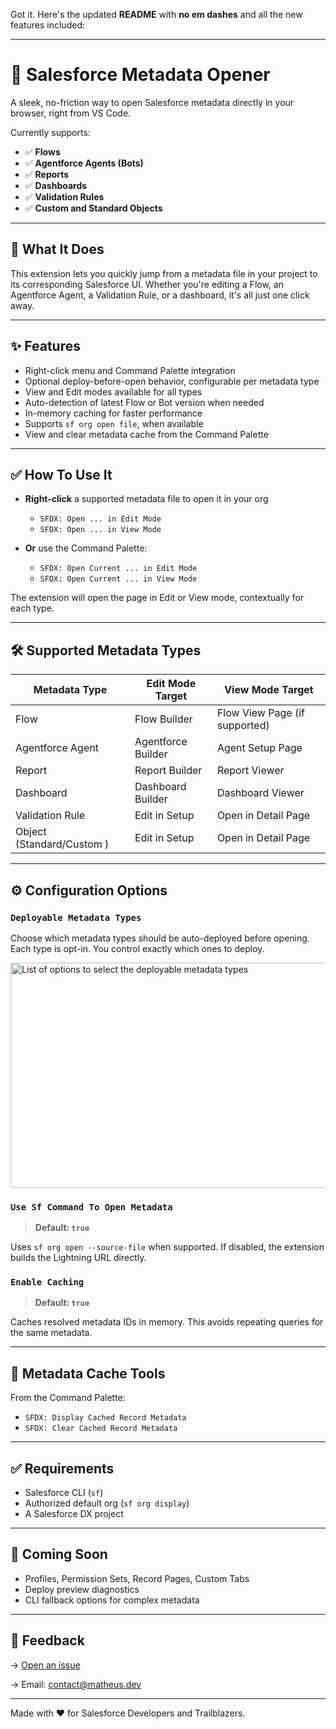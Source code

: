 Got it. Here's the updated **README** with **no em dashes** and all the new features included:

---

# 🚀 Salesforce Metadata Opener

A sleek, no-friction way to open Salesforce metadata directly in your browser, right from VS Code.

Currently supports:

- ✅ **Flows**
- ✅ **Agentforce Agents (Bots)**
- ✅ **Reports**
- ✅ **Dashboards**
- ✅ **Validation Rules**
- ✅ **Custom and Standard Objects**

---

## 🧠 What It Does

This extension lets you quickly jump from a metadata file in your project to its corresponding Salesforce UI. Whether you're editing a Flow, an Agentforce Agent, a Validation Rule, or a dashboard, it's all just one click away.

---

## ✨ Features

- Right-click menu and Command Palette integration
- Optional deploy-before-open behavior, configurable per metadata type
- View and Edit modes available for all types
- Auto-detection of latest Flow or Bot version when needed
- In-memory caching for faster performance
- Supports `sf org open file`, when available
- View and clear metadata cache from the Command Palette

---

## ✅ How To Use It

- **Right-click** a supported metadata file to open it in your org

  - `SFDX: Open ... in Edit Mode`
  - `SFDX: Open ... in View Mode`

- **Or** use the Command Palette:

  - `SFDX: Open Current ... in Edit Mode`
  - `SFDX: Open Current ... in View Mode`

The extension will open the page in Edit or View mode, contextually for each type.

---

## 🛠️ Supported Metadata Types

| Metadata Type             | Edit Mode Target   | View Mode Target              |
| ------------------------- | ------------------ | ----------------------------- |
| Flow                      | Flow Builder       | Flow View Page (if supported) |
| Agentforce Agent          | Agentforce Builder | Agent Setup Page              |
| Report                    | Report Builder     | Report Viewer                 |
| Dashboard                 | Dashboard Builder  | Dashboard Viewer              |
| Validation Rule           | Edit in Setup      | Open in Detail Page           |
| Object (Standard/Custom ) | Edit in Setup      | Open in Detail Page           |

---

## ⚙️ Configuration Options

### `Deployable Metadata Types`

Choose which metadata types should be auto-deployed before opening.
Each type is opt-in. You control exactly which ones to deploy.

<img width="644" height="360" alt="List of options to select the deployable metadata types" src="https://github.com/user-attachments/assets/6663b90b-1360-4eae-9b2c-fee8322dcbce" />

### `Use Sf Command To Open Metadata`

> **Default: `true`**

Uses `sf org open --source-file` when supported. If disabled, the extension builds the Lightning URL directly.

### `Enable Caching`

> **Default: `true`**

Caches resolved metadata IDs in memory. This avoids repeating queries for the same metadata.

---

## 💾 Metadata Cache Tools

From the Command Palette:

- `SFDX: Display Cached Record Metadata`
- `SFDX: Clear Cached Record Metadata`

---

## ✅ Requirements

- Salesforce CLI (`sf`)
- Authorized default org (`sf org display`)
- A Salesforce DX project

---

## 🔮 Coming Soon

- Profiles, Permission Sets, Record Pages, Custom Tabs
- Deploy preview diagnostics
- CLI fallback options for complex metadata

---

## 📣 Feedback

→ [Open an issue](https://github.com/gitmatheus/sf-metadata-opener/issues)

→ Email: [contact@matheus.dev](mailto:contact@matheus.dev)

---

Made with ❤️ for Salesforce Developers and Trailblazers.
